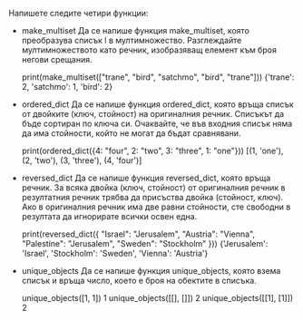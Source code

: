   Напишете следите четири функции:

* make_multiset
  Да се напише функция make_multiset, която преобразува списък l в мултимножество. Разглеждайте мултимножеството като речник, изобразяващ елемент към броя негови 
  срещания.

  print(make_multiset(["trane", "bird", "satchmo", "bird", "trane"]))
  {'trane': 2, 'satchmo': 1, 'bird': 2}
  
* ordered_dict
  Да се напише функция ordered_dict, която връща списък от двойките (ключ, стойност) на оригиналния речник. Списъкът да бъде сортиран по ключа си.
  Очаквайте, че във входния списък няма да има стойности, който не могат да бъдат сравнявани.

  print(ordered_dict({4: "four", 2: "two", 3: "three", 1: "one"}))
  [(1, 'one'), (2, 'two'), (3, 'three'), (4, 'four')]
  
* reversed_dict
  Да се напише функция reversed_dict, която връща речник. За всяка двойка (ключ, стойност) от оригиналния речник в резултатния речник трябва да присъства двойка 
  (стойност, ключ). Ако в оригиналния речник има две равни стойности, сте свободни в резултата да игнорирате всички освен една.

  print(reversed_dict({
  "Israel": "Jerusalem",
  "Austria": "Vienna",
  "Palestine": "Jerusalem",
  "Sweden": "Stockholm"
  }))
  {'Jerusalem': 'Israel', 'Stockholm': 'Sweden', 'Vienna': 'Austria'}
  
* unique_objects
  Да се напише функция unique_objects, която взема списък и връща число, което е броя на обектите в списъка.

  unique_objects([1, 1])
  1
  unique_objects([[], []])
  2
  unique_objects([[1], [1]])
  2
